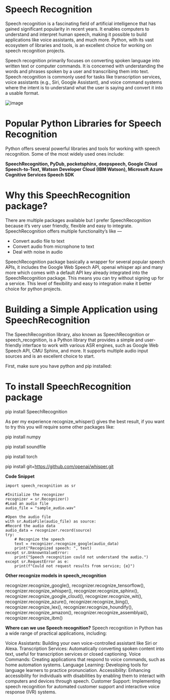 # Speech Recognition
Speech recognition is a fascinating field of artificial intelligence that has gained significant popularity in recent years. It enables computers to understand and interpret human speech, making it possible to build applications like voice assistants, and much more. Python, with its vast ecosystem of libraries and tools, is an excellent choice for working on speech recognition projects.

Speech recognition primarily focuses on converting spoken language into written text or computer commands. It is concerned with understanding the words and phrases spoken by a user and transcribing them into text.
Speech recognition is commonly used for tasks like transcription services, voice assistants (e.g., Siri, Google Assistant), and voice command systems where the intent is to understand what the user is saying and convert it into a usable format.

![image](https://github.com/Alphawarrior21/SpeechRecog/assets/30016067/aaef7711-1608-411d-99d9-b15bbca6139e)

# Popular Python Libraries for Speech Recognition
Python offers several powerful libraries and tools for working with speech recognition. Some of the most widely used ones include:

**SpeechRecognition, PyDub, pocketsphinx, deepspeech, Google Cloud Speech-to-Text, Watson Developer Cloud (IBM Watson), Microsoft Azure Cognitive Services Speech SDK**

# Why this SpeechRecognition package?

There are multiple packages available but I prefer SpeechRecognition because it’s very user friendly, flexible and easy to integrate. SpeechRecognition offers multiple functionality’s like —
- Convert audio file to text
- Convert audio from microphone to text
- Deal with noise in audio

SpeechRecognition package basically a wrapper for several popular speech APIs, it includes the Google Web Speech API, openai whisper api and many more which comes with a default API key already integrated into the SpeechRecognition package. This means you can try without signing up for a service. This level of flexibility and easy to integration make it better choice for python projects.

# Building a Simple Application using SpeechRecognition
The SpeechRecognition library, also known as SpeechRecognition or speech_recognition, is a Python library that provides a simple and user-friendly interface to work with various ASR engines, such as Google Web Speech API, CMU Sphinx, and more. It supports multiple audio input sources and is an excellent choice to start.

First, make sure you have python and pip installed:
# To install SpeechRecognition package
pip install SpeechRecognition

As per my experience recognize_whisper() gives the best result, if you want to try this you will require some other packages like:

pip install numpy

pip install soundfile

pip install torch

pip install git+https://github.com/openai/whisper.git


**Code Snippet**

    import speech_recognition as sr

    #Initialize the recognizer
    recognizer = sr.Recognizer()
    #Load an audio file
    audio_file = "sample_audio.wav"

    #Open the audio file
    with sr.AudioFile(audio_file) as source:
    #Record the audio data
    audio_data = recognizer.record(source)
    try:
        # Recognize the speech
        text = recognizer.recognize_google(audio_data)
        print("Recognized speech: ", text)
    except sr.UnknownValueError:
        print("Speech recognition could not understand the audio.")
    except sr.RequestError as e:
        print(f"Could not request results from service; {e}")

**Other recognize models in speech_recognition**

recognizer.recognize_google(),
recognizer.recognize_tensorflow(),
recognizer.recognize_whisper(),
recognizer.recognize_sphinx(), 
recognizer.recognize_google_cloud(), 
recognizer.recognize_wit(), 
recognizer.recognize_azure(), 
recognizer.recognize_bing(), 
recognizer.recognize_lex(), 
recognizer.recognize_houndify(), 
recognizer.recognize_amazon(), 
recognizer.recognize_assemblyai(), 
recognizer.recognize_ibm()



**Where can we use Speech recognition?**
Speech recognition in Python has a wide range of practical applications, including:

Voice Assistants: Building your own voice-controlled assistant like Siri or Alexa.
Transcription Services: Automatically converting spoken content into text, useful for transcription services or closed captioning.
Voice Commands: Creating applications that respond to voice commands, such as home automation systems.
Language Learning: Developing tools for language learners to practice pronunciation.
Accessibility: Enhancing accessibility for individuals with disabilities by enabling them to interact with computers and devices through speech.
Customer Support: Implementing speech recognition for automated customer support and interactive voice response (IVR) systems.
